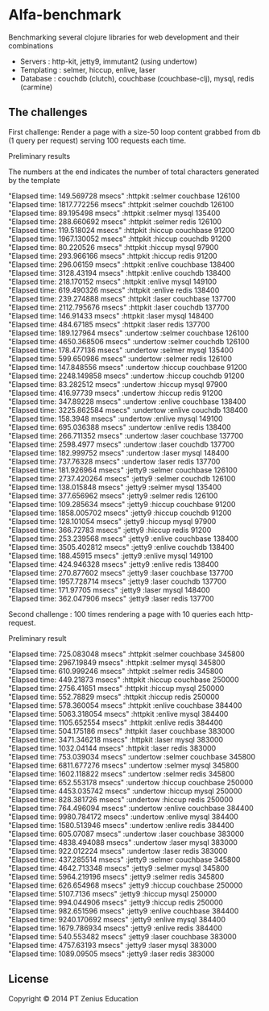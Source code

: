 # Alfa-benchmark

Benchmarking several clojure libraries for web development and their combinations  
- Servers : http-kit, jetty9, immutant2 (using undertow)  
- Templating : selmer, hiccup, enlive, laser  
- Database : couchdb (clutch), couchbase (couchbase-clj), mysql, redis (carmine)  

## The challenges

First challenge: Render a page with a size-50 loop content grabbed from db (1 query per request) serving 100 requests each time.  

Preliminary results  

The numbers at the end indicates the number of total characters generated by the template  

"Elapsed time: 149.569728 msecs"
:httpkit :selmer couchbase 126100  
"Elapsed time: 1817.772256 msecs"
:httpkit :selmer couchdb 126100  
"Elapsed time: 89.195498 msecs"
:httpkit :selmer mysql 135400  
"Elapsed time: 288.660692 msecs"
:httpkit :selmer redis 126100  
"Elapsed time: 119.518024 msecs"
:httpkit :hiccup couchbase 91200  
"Elapsed time: 1967.130052 msecs"
:httpkit :hiccup couchdb 91200  
"Elapsed time: 80.220526 msecs"
:httpkit :hiccup mysql 97900  
"Elapsed time: 293.966166 msecs"
:httpkit :hiccup redis 91200  
"Elapsed time: 296.06159 msecs"
:httpkit :enlive couchbase 138400  
"Elapsed time: 3128.43194 msecs"
:httpkit :enlive couchdb 138400  
"Elapsed time: 218.170152 msecs"
:httpkit :enlive mysql 149100  
"Elapsed time: 619.490326 msecs"
:httpkit :enlive redis 138400  
"Elapsed time: 239.274888 msecs"
:httpkit :laser couchbase 137700  
"Elapsed time: 2112.795676 msecs"
:httpkit :laser couchdb 137700  
"Elapsed time: 146.91433 msecs"
:httpkit :laser mysql 148400  
"Elapsed time: 484.67185 msecs"
:httpkit :laser redis 137700  
"Elapsed time: 189.127964 msecs"
:undertow :selmer couchbase 126100  
"Elapsed time: 4650.368506 msecs"
:undertow :selmer couchdb 126100  
"Elapsed time: 178.477136 msecs"
:undertow :selmer mysql 135400  
"Elapsed time: 599.650986 msecs"
:undertow :selmer redis 126100  
"Elapsed time: 147.848556 msecs"
:undertow :hiccup couchbase 91200  
"Elapsed time: 2248.149858 msecs"
:undertow :hiccup couchdb 91200  
"Elapsed time: 83.282512 msecs"
:undertow :hiccup mysql 97900  
"Elapsed time: 416.97739 msecs"
:undertow :hiccup redis 91200  
"Elapsed time: 347.89228 msecs"
:undertow :enlive couchbase 138400  
"Elapsed time: 3225.862584 msecs"
:undertow :enlive couchdb 138400  
"Elapsed time: 158.3948 msecs"
:undertow :enlive mysql 149100  
"Elapsed time: 695.036388 msecs"
:undertow :enlive redis 138400  
"Elapsed time: 266.711352 msecs"
:undertow :laser couchbase 137700  
"Elapsed time: 2598.4977 msecs"
:undertow :laser couchdb 137700  
"Elapsed time: 182.999752 msecs"
:undertow :laser mysql 148400  
"Elapsed time: 737.76328 msecs"
:undertow :laser redis 137700  
"Elapsed time: 181.926964 msecs"
:jetty9 :selmer couchbase 126100  
"Elapsed time: 2737.420264 msecs"
:jetty9 :selmer couchdb 126100  
"Elapsed time: 138.015848 msecs"
:jetty9 :selmer mysql 135400  
"Elapsed time: 377.656962 msecs"
:jetty9 :selmer redis 126100  
"Elapsed time: 109.285634 msecs"
:jetty9 :hiccup couchbase 91200  
"Elapsed time: 1858.005702 msecs"
:jetty9 :hiccup couchdb 91200  
"Elapsed time: 128.101054 msecs"
:jetty9 :hiccup mysql 97900  
"Elapsed time: 366.72783 msecs"
:jetty9 :hiccup redis 91200  
"Elapsed time: 253.239568 msecs"
:jetty9 :enlive couchbase 138400  
"Elapsed time: 3505.402812 msecs"
:jetty9 :enlive couchdb 138400  
"Elapsed time: 188.45915 msecs"
:jetty9 :enlive mysql 149100  
"Elapsed time: 424.946328 msecs"
:jetty9 :enlive redis 138400  
"Elapsed time: 270.877602 msecs"
:jetty9 :laser couchbase 137700  
"Elapsed time: 1957.728714 msecs"
:jetty9 :laser couchdb 137700  
"Elapsed time: 171.97705 msecs"
:jetty9 :laser mysql 148400  
"Elapsed time: 362.047906 msecs"
:jetty9 :laser redis 137700  
  
Second challenge : 100 times rendering a page with 10 queries each http-request.  
  
Preliminary result  

"Elapsed time: 725.083048 msecs"
:httpkit :selmer couchbase 345800  
"Elapsed time: 2967.19849 msecs"
:httpkit :selmer mysql 345800  
"Elapsed time: 610.999246 msecs"
:httpkit :selmer redis 345800  
"Elapsed time: 449.21873 msecs"
:httpkit :hiccup couchbase 250000  
"Elapsed time: 2756.41651 msecs"
:httpkit :hiccup mysql 250000  
"Elapsed time: 552.78829 msecs"
:httpkit :hiccup redis 250000  
"Elapsed time: 578.360054 msecs"
:httpkit :enlive couchbase 384400  
"Elapsed time: 5063.318054 msecs"
:httpkit :enlive mysql 384400  
"Elapsed time: 1105.652554 msecs"
:httpkit :enlive redis 384400  
"Elapsed time: 504.175186 msecs"
:httpkit :laser couchbase 383000  
"Elapsed time: 3471.346218 msecs"
:httpkit :laser mysql 383000  
"Elapsed time: 1032.04144 msecs"
:httpkit :laser redis 383000  
"Elapsed time: 753.039034 msecs"
:undertow :selmer couchbase 345800  
"Elapsed time: 6811.677276 msecs"
:undertow :selmer mysql 345800  
"Elapsed time: 1602.118822 msecs"
:undertow :selmer redis 345800  
"Elapsed time: 652.553178 msecs"
:undertow :hiccup couchbase 250000  
"Elapsed time: 4453.035742 msecs"
:undertow :hiccup mysql 250000  
"Elapsed time: 828.381726 msecs"
:undertow :hiccup redis 250000  
"Elapsed time: 764.496094 msecs"
:undertow :enlive couchbase 384400  
"Elapsed time: 9980.784172 msecs"
:undertow :enlive mysql 384400  
"Elapsed time: 1580.513946 msecs"
:undertow :enlive redis 384400  
"Elapsed time: 605.07087 msecs"
:undertow :laser couchbase 383000  
"Elapsed time: 4838.494088 msecs"
:undertow :laser mysql 383000  
"Elapsed time: 922.012224 msecs"
:undertow :laser redis 383000  
"Elapsed time: 437.285514 msecs"
:jetty9 :selmer couchbase 345800  
"Elapsed time: 4642.713348 msecs"
:jetty9 :selmer mysql 345800  
"Elapsed time: 5964.219196 msecs"
:jetty9 :selmer redis 345800  
"Elapsed time: 626.654968 msecs"
:jetty9 :hiccup couchbase 250000  
"Elapsed time: 5107.7136 msecs"
:jetty9 :hiccup mysql 250000  
"Elapsed time: 994.044906 msecs"
:jetty9 :hiccup redis 250000  
"Elapsed time: 982.651596 msecs"
:jetty9 :enlive couchbase 384400  
"Elapsed time: 9240.170692 msecs"
:jetty9 :enlive mysql 384400  
"Elapsed time: 1679.786934 msecs"
:jetty9 :enlive redis 384400  
"Elapsed time: 540.553482 msecs"
:jetty9 :laser couchbase 383000  
"Elapsed time: 4757.63193 msecs"
:jetty9 :laser mysql 383000  
"Elapsed time: 1089.09505 msecs"
:jetty9 :laser redis 383000  

## License

Copyright © 2014 PT Zenius Education
